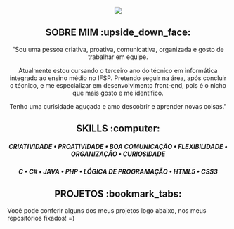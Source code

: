 



<p align="center">
 <img src= "https://media.discordapp.net/attachments/816888490955636747/864915060622098472/Ola_eu_Sou_a_Amanda.png?width=840&height=473  width="500"/>
       </p>
       
       
 <h2 align="center" >SOBRE MIM :upside_down_face:</h2>
 
 <p align = "center">"Sou uma pessoa criativa, proativa, comunicativa, organizada e gosto de trabalhar em equipe. 
 </p>
<p align = "center">Atualmente estou cursando o terceiro ano do técnico em informática integrado ao ensino médio no IFSP. Pretendo seguir na área, após concluir o técnico, e me especializar em desenvolvimento front-end, pois é o nicho que mais gosto e me identifico.
</p>
<p align = "center">Tenho uma curisidade aguçada e amo descobrir e aprender novas coisas."</p>
      

<h2 align="center" >SKILLS :computer:</h2>


<h5 align="center"

 CRIATIVIDADE • PROATIVIDADE • BOA COMUNICAÇÃO • FLEXIBILIDADE • ORGANIZAÇÃO • CURIOSIDADE </h5>


<h5 align="center"
  >C • C# • JAVA • PHP • LÓGICA DE PROGRAMAÇÃO • HTML5 • CSS3 </h5>


<h2 align="center" >PROJETOS :bookmark_tabs:</h2>

Você pode conferir alguns dos meus projetos logo abaixo, nos meus repositórios fixados! =)
